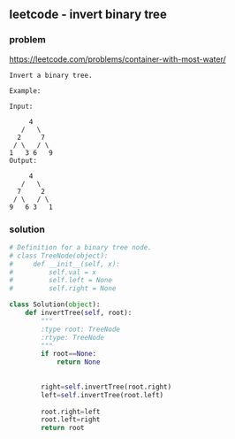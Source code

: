 ## leetcode - invert binary tree
### problem
https://leetcode.com/problems/container-with-most-water/
```
Invert a binary tree.

Example:

Input:

     4
   /   \
  2     7
 / \   / \
1   3 6   9
Output:

     4
   /   \
  7     2
 / \   / \
9   6 3   1
```

### solution
```python
# Definition for a binary tree node.
# class TreeNode(object):
#     def __init__(self, x):
#         self.val = x
#         self.left = None
#         self.right = None

class Solution(object):
    def invertTree(self, root):
        """
        :type root: TreeNode
        :rtype: TreeNode
        """
        if root==None:
            return None
        
        
        right=self.invertTree(root.right)
        left=self.invertTree(root.left)
        
        root.right=left
        root.left=right
        return root
        
```